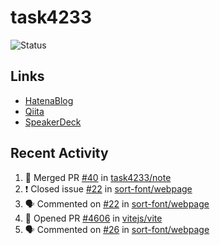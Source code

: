# task4233
![Status](https://github-readme-stats.vercel.app/api?username=task4233&count_private=true&show_icons=true&theme=chartreuse-dark)

## Links
 - [HatenaBlog](https://task4233.hatenablog.com/)
 - [Qiita](https://qiita.com/task4233)
 - [SpeakerDeck](https://speakerdeck.com/task4233)

## Recent Activity
<!--START_SECTION:activity-->
1. 🎉 Merged PR [#40](https://github.com/task4233/note/pull/40) in [task4233/note](https://github.com/task4233/note)
2. ❗️ Closed issue [#22](https://github.com/sort-font/webpage/issues/22) in [sort-font/webpage](https://github.com/sort-font/webpage)
3. 🗣 Commented on [#22](https://github.com/sort-font/webpage/issues/22) in [sort-font/webpage](https://github.com/sort-font/webpage)
4. 💪 Opened PR [#4606](https://github.com/vitejs/vite/pull/4606) in [vitejs/vite](https://github.com/vitejs/vite)
5. 🗣 Commented on [#26](https://github.com/sort-font/webpage/issues/26) in [sort-font/webpage](https://github.com/sort-font/webpage)
<!--END_SECTION:activity-->
